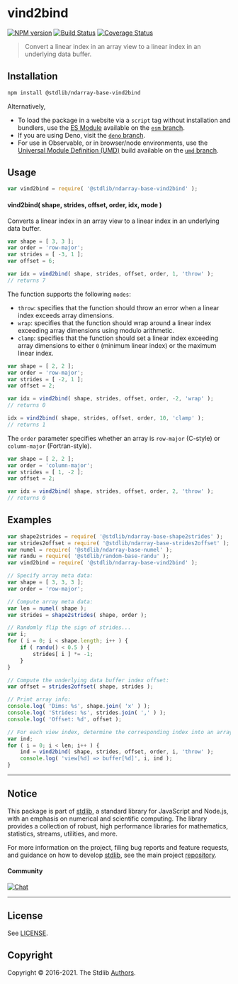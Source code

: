 <!--

@license Apache-2.0

Copyright (c) 2018 The Stdlib Authors.

Licensed under the Apache License, Version 2.0 (the "License");
you may not use this file except in compliance with the License.
You may obtain a copy of the License at

   http://www.apache.org/licenses/LICENSE-2.0

Unless required by applicable law or agreed to in writing, software
distributed under the License is distributed on an "AS IS" BASIS,
WITHOUT WARRANTIES OR CONDITIONS OF ANY KIND, either express or implied.
See the License for the specific language governing permissions and
limitations under the License.

-->

# vind2bind

[![NPM version][npm-image]][npm-url] [![Build Status][test-image]][test-url] [![Coverage Status][coverage-image]][coverage-url] <!-- [![dependencies][dependencies-image]][dependencies-url] -->

> Convert a linear index in an array view to a linear index in an underlying data buffer.

<!-- Section to include introductory text. Make sure to keep an empty line after the intro `section` element and another before the `/section` close. -->

<section class="intro">

</section>

<!-- /.intro -->

<!-- Package usage documentation. -->

<section class="installation">

## Installation

```bash
npm install @stdlib/ndarray-base-vind2bind
```

Alternatively,

-   To load the package in a website via a `script` tag without installation and bundlers, use the [ES Module][es-module] available on the [`esm` branch][esm-url].
-   If you are using Deno, visit the [`deno` branch][deno-url].
-   For use in Observable, or in browser/node environments, use the [Universal Module Definition (UMD)][umd] build available on the [`umd` branch][umd-url].

</section>

<section class="usage">

## Usage

```javascript
var vind2bind = require( '@stdlib/ndarray-base-vind2bind' );
```

#### vind2bind( shape, strides, offset, order, idx, mode )

Converts a linear index in an array view to a linear index in an underlying data buffer.

```javascript
var shape = [ 3, 3 ];
var order = 'row-major';
var strides = [ -3, 1 ];
var offset = 6;

var idx = vind2bind( shape, strides, offset, order, 1, 'throw' );
// returns 7
```

The function supports the following `modes`:

-   `throw`: specifies that the function should throw an error when a linear index exceeds array dimensions.
-   `wrap`: specifies that the function should wrap around a linear index exceeding array dimensions using modulo arithmetic.
-   `clamp`: specifies that the function should set a linear index exceeding array dimensions to either `0` (minimum linear index) or the maximum linear index.

```javascript
var shape = [ 2, 2 ];
var order = 'row-major';
var strides = [ -2, 1 ];
var offset = 2;

var idx = vind2bind( shape, strides, offset, order, -2, 'wrap' );
// returns 0

idx = vind2bind( shape, strides, offset, order, 10, 'clamp' );
// returns 1
```

The `order` parameter specifies whether an array is `row-major` (C-style) or `column-major` (Fortran-style).

```javascript
var shape = [ 2, 2 ];
var order = 'column-major';
var strides = [ 1, -2 ];
var offset = 2;

var idx = vind2bind( shape, strides, offset, order, 2, 'throw' );
// returns 0
```

</section>

<!-- /.usage -->

<!-- Package usage notes. Make sure to keep an empty line after the `section` element and another before the `/section` close. -->

<section class="notes">

</section>

<!-- /.notes -->

<!-- Package usage examples. -->

<section class="examples">

## Examples

<!-- eslint no-undef: "error" -->

```javascript
var shape2strides = require( '@stdlib/ndarray-base-shape2strides' );
var strides2offset = require( '@stdlib/ndarray-base-strides2offset' );
var numel = require( '@stdlib/ndarray-base-numel' );
var randu = require( '@stdlib/random-base-randu' );
var vind2bind = require( '@stdlib/ndarray-base-vind2bind' );

// Specify array meta data:
var shape = [ 3, 3, 3 ];
var order = 'row-major';

// Compute array meta data:
var len = numel( shape );
var strides = shape2strides( shape, order );

// Randomly flip the sign of strides...
var i;
for ( i = 0; i < shape.length; i++ ) {
    if ( randu() < 0.5 ) {
        strides[ i ] *= -1;
    }
}

// Compute the underlying data buffer index offset:
var offset = strides2offset( shape, strides );

// Print array info:
console.log( 'Dims: %s', shape.join( 'x' ) );
console.log( 'Strides: %s', strides.join( ',' ) );
console.log( 'Offset: %d', offset );

// For each view index, determine the corresponding index into an array's underlying data buffer...
var ind;
for ( i = 0; i < len; i++ ) {
    ind = vind2bind( shape, strides, offset, order, i, 'throw' );
    console.log( 'view[%d] => buffer[%d]', i, ind );
}
```

</section>

<!-- /.examples -->

<!-- Section to include cited references. If references are included, add a horizontal rule *before* the section. Make sure to keep an empty line after the `section` element and another before the `/section` close. -->

<section class="references">

</section>

<!-- /.references -->

<!-- Section for related `stdlib` packages. Do not manually edit this section, as it is automatically populated. -->

<section class="related">

</section>

<!-- /.related -->

<!-- Section for all links. Make sure to keep an empty line after the `section` element and another before the `/section` close. -->


<section class="main-repo" >

* * *

## Notice

This package is part of [stdlib][stdlib], a standard library for JavaScript and Node.js, with an emphasis on numerical and scientific computing. The library provides a collection of robust, high performance libraries for mathematics, statistics, streams, utilities, and more.

For more information on the project, filing bug reports and feature requests, and guidance on how to develop [stdlib][stdlib], see the main project [repository][stdlib].

#### Community

[![Chat][chat-image]][chat-url]

---

## License

See [LICENSE][stdlib-license].


## Copyright

Copyright &copy; 2016-2021. The Stdlib [Authors][stdlib-authors].

</section>

<!-- /.stdlib -->

<!-- Section for all links. Make sure to keep an empty line after the `section` element and another before the `/section` close. -->

<section class="links">

[npm-image]: http://img.shields.io/npm/v/@stdlib/ndarray-base-vind2bind.svg
[npm-url]: https://npmjs.org/package/@stdlib/ndarray-base-vind2bind

[test-image]: https://github.com/stdlib-js/ndarray-base-vind2bind/actions/workflows/test.yml/badge.svg
[test-url]: https://github.com/stdlib-js/ndarray-base-vind2bind/actions/workflows/test.yml

[coverage-image]: https://img.shields.io/codecov/c/github/stdlib-js/ndarray-base-vind2bind/main.svg
[coverage-url]: https://codecov.io/github/stdlib-js/ndarray-base-vind2bind?branch=main

<!--

[dependencies-image]: https://img.shields.io/david/stdlib-js/ndarray-base-vind2bind.svg
[dependencies-url]: https://david-dm.org/stdlib-js/ndarray-base-vind2bind/main

-->

[umd]: https://github.com/umdjs/umd
[es-module]: https://developer.mozilla.org/en-US/docs/Web/JavaScript/Guide/Modules

[deno-url]: https://github.com/stdlib-js/ndarray-base-vind2bind/tree/deno
[umd-url]: https://github.com/stdlib-js/ndarray-base-vind2bind/tree/umd
[esm-url]: https://github.com/stdlib-js/ndarray-base-vind2bind/tree/esm

[chat-image]: https://img.shields.io/gitter/room/stdlib-js/stdlib.svg
[chat-url]: https://gitter.im/stdlib-js/stdlib/

[stdlib]: https://github.com/stdlib-js/stdlib

[stdlib-authors]: https://github.com/stdlib-js/stdlib/graphs/contributors

[stdlib-license]: https://raw.githubusercontent.com/stdlib-js/ndarray-base-vind2bind/main/LICENSE

</section>

<!-- /.links -->
